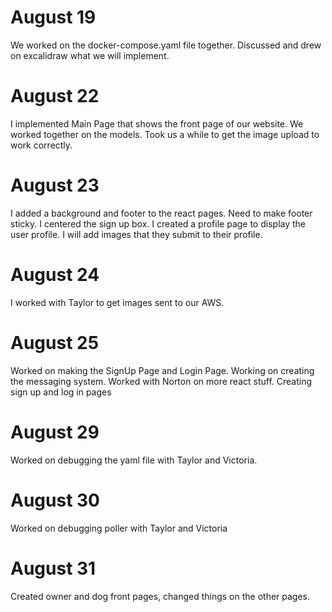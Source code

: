 # August 19
We worked on the docker-compose.yaml file together.
Discussed and drew on excalidraw what we will implement.

# August 22
I implemented Main Page that shows the front page of our website.
We worked together on the models. Took us a while to get the image upload to
work correctly.

# August 23
I added a background and footer to the react pages. Need to make
footer sticky. I centered the sign up box. I created a profile page to display the user profile. I will add images that they submit to their profile.

# August 24
I worked with Taylor to get images sent to our AWS.

# August 25
Worked on making the SignUp Page and Login Page. Working on creating the messaging system.
Worked with Norton on more react stuff.
Creating sign up and log in pages

# August 29
Worked on debugging the yaml file with Taylor and Victoria.

# August 30
Worked on debugging poller with Taylor and Victoria

# August 31
Created owner and dog front pages, changed things on the other pages.